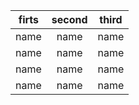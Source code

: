 firts | second | third |
:---: | :---:| :---:|
name | name | name
name | name | name
name | name | name
name | name | name



